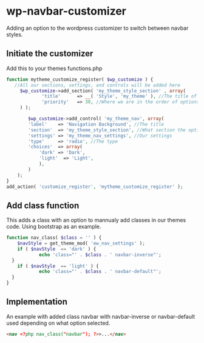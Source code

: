 # wp-navbar-customizer
Adding an option to the wordpress customizer to switch between navbar styles.

## Initiate the customizer
Add this to your themes functions.php

```php
function mytheme_customize_register( $wp_customize ) {
   //All our sections, settings, and controls will be added here
	 $wp_customize->add_section( 'my_theme_style_section' , array(
			 'title'      => __( 'Style', 'my_theme' ), //The title of the section
			 'priority'   => 30, //Where we are in the order of options
	 ) );

		$wp_customize->add_control( 'my_theme_nav', array(
        'label'    => 'Navigation Background', //The title
        'section'  => 'my_theme_style_section', //What section the options are in
        'settings' => 'my_theme_nav_settings', //Our settings
        'type'     => 'radio', //The type
        'choices'  => array(
            'dark' => 'Dark',
            'light'  => 'Light',
            ),
        )
    );
}
add_action( 'customize_register', 'mytheme_customize_register' );
```

## Add class function
This adds a class with an option to mannualy add classes in our themes code. Using bootstrap as an example.

```php
function nav_class( $class = '' ) {
	$navStyle = get_theme_mod( 'ew_nav_settings' );
	if ( $navStyle  == 'dark' ) {
			echo 'class="' . $class . ' navbar-inverse"';
  }
	if ( $navStyle  == 'light' ) {
			echo 'class="' . $class . ' navbar-default"';
  }
}
```

## Implementation 
An example with added class navbar with navbar-inverse or navbar-default used depending on what option selected.

```html
<nav <?php nav_class("navbar"); ?>>...</nav>
```
